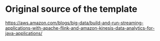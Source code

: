 # Original source of the template  
https://aws.amazon.com/blogs/big-data/build-and-run-streaming-applications-with-apache-flink-and-amazon-kinesis-data-analytics-for-java-applications/
